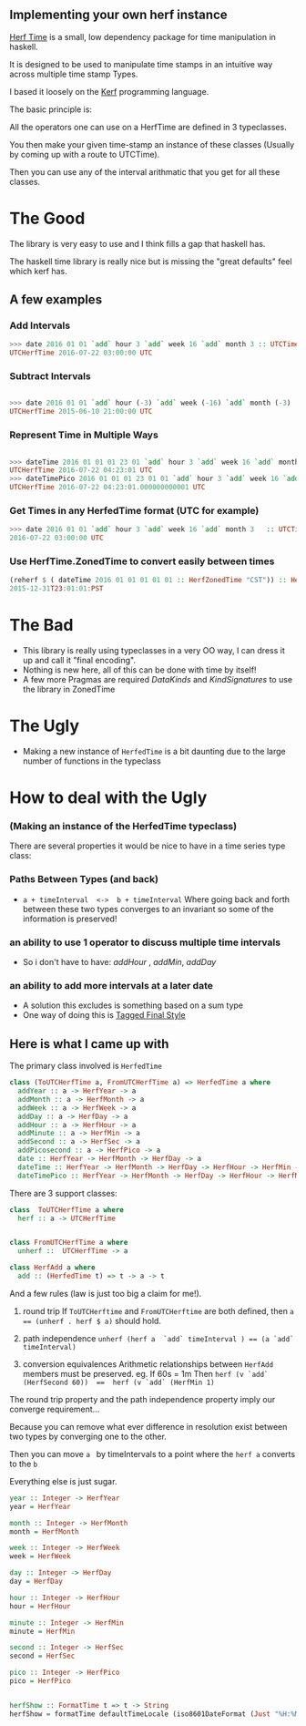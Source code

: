 
Implementing your own herf instance
--------------------------------------------------

[Herf Time](https://github.com/smurphy8/herf-time) is a small, low dependency package for
time manipulation in haskell.

It is designed to be used to manipulate time stamps in an intuitive way across multiple
time stamp Types.

I based it loosely on the [Kerf](https://github.com/kevinlawler/kerf) programming language.

The basic principle is:

All the operators one can use on a HerfTime are defined in 3 typeclasses.

You then make your given time-stamp an instance of these classes (Usually by coming up with a route to UTCTime).

Then you can use any of the interval arithmatic that you get for all these classes.


# The Good
The library is very easy to use and I think fills a gap that haskell has.

The haskell time library is really nice but is missing the "great defaults" feel
which kerf has. 

## A few examples

### Add Intervals
``` haskell
>>> date 2016 01 01 `add` hour 3 `add` week 16 `add` month 3 :: UTCTime
UTCHerfTime 2016-07-22 03:00:00 UTC
```

### Subtract Intervals
``` haskell

>>> date 2016 01 01 `add` hour (-3) `add` week (-16) `add` month (-3) :: UTCTime
UTCHerfTime 2015-06-10 21:00:00 UTC
```

### Represent Time in Multiple Ways
``` haskell

>>> dateTime 2016 01 01 01 23 01 `add` hour 3 `add` week 16 `add` month 3 :: UTCTime
UTCHerfTime 2016-07-22 04:23:01 UTC
>>> dateTimePico 2016 01 01 01 23 01 01 `add` hour 3 `add` week 16 `add` month 3 :: UTCTime
UTCHerfTime 2016-07-22 04:23:01.000000000001 UTC
```
### Get Times in any HerfedTime format  (UTC for example)
``` haskell
>>> date 2016 01 01 `add` hour 3 `add` week 16 `add` month 3   :: UTCTime
2016-07-22 03:00:00 UTC
```

### Use HerfTime.ZonedTime to convert easily between times
``` haskell
(reherf $ ( dateTime 2016 01 01 01 01 01 :: HerfZonedTime "CST")) :: HerfZonedTime "PST"
2015-12-31T23:01:01:PST
```
# The Bad 

* This library is really using typeclasses in a very OO way, I can dress it up and call it "final encoding".
* Nothing is new here, all of this can be done with time by itself!
* A few more Pragmas are required *DataKinds* and *KindSignatures* to use the library in ZonedTime 

# The Ugly

* Making a new instance of ```HerfedTime``` is a bit daunting due to the large number of functions in the typeclass

# How to deal with the Ugly 
###  (Making an instance of the HerfedTime typeclass)



There are several properties it would be nice to have in a time series type class:

### Paths Between Types (and back)
*  ``` a + timeInterval  <->  b + timeInterval ```
Where going back and forth between these two types converges to an invariant
so some of the information is preserved!

### an ability to use 1 operator to discuss multiple time intervals
* So i don't have to have: *addHour* , *addMin*, *addDay*

### an ability to add more intervals at a later date
* A solution this excludes is something based on a sum type
* One way of doing this is [Tagged Final Style](http://okmij.org/ftp/tagless-final/)

## Here is what I came up with

The primary class involved is ```HerfedTime```

``` haskell
class (ToUTCHerfTime a, FromUTCHerfTime a) => HerfedTime a where
  addYear :: a -> HerfYear -> a
  addMonth :: a -> HerfMonth -> a
  addWeek :: a -> HerfWeek -> a
  addDay :: a -> HerfDay -> a
  addHour :: a -> HerfHour -> a
  addMinute :: a -> HerfMin -> a
  addSecond :: a -> HerfSec -> a
  addPicosecond :: a -> HerfPico -> a
  date :: HerfYear -> HerfMonth -> HerfDay -> a
  dateTime :: HerfYear -> HerfMonth -> HerfDay -> HerfHour -> HerfMin -> HerfSec ->  a
  dateTimePico :: HerfYear -> HerfMonth -> HerfDay -> HerfHour -> HerfMin -> HerfSec -> HerfPico ->  a
```

There are 3 support classes:

``` haskell
class  ToUTCHerfTime a where
  herf :: a -> UTCHerfTime


class FromUTCHerfTime a where
  unherf ::  UTCHerfTime -> a

class HerfAdd a where
  add :: (HerfedTime t) => t -> a -> t
```

And a few rules (law is just too big a claim for me!).

1. round trip
If ```ToUTCHerftime``` and ```FromUTCHerftime``` are both defined,
then ```a == (unherf . herf $ a)```  should hold.


2. path independence
``` unherf (herf a  `add` timeInterval ) == (a `add` timeInterval) ```

3. conversion equivalences
Arithmetic relationships between ```HerfAdd``` members must be preserved.
eg.
If 60s = 1m
Then
``` herf (v `add` (HerfSecond 60))  ==  herf (v `add` (HerfMin 1) ```



The round trip property and the path independence property imply our converge requirement...

Because you can remove what ever difference in resolution exist between two types by converging one to the other.

Then you can move ```a ``` by timeIntervals to a point where the ```herf a``` converts to the ```b```


Everything else is just sugar.

``` haskell
year :: Integer -> HerfYear
year = HerfYear

month :: Integer -> HerfMonth
month = HerfMonth

week :: Integer -> HerfWeek
week = HerfWeek

day :: Integer -> HerfDay
day = HerfDay

hour :: Integer -> HerfHour
hour = HerfHour

minute :: Integer -> HerfMin
minute = HerfMin

second :: Integer -> HerfSec
second = HerfSec

pico :: Integer -> HerfPico
pico = HerfPico


herfShow :: FormatTime t => t -> String
herfShow = formatTime defaultTimeLocale (iso8601DateFormat (Just "%H:%M:%S:%Z") )  -- i.e. YYYY-MM-DDTHH:MM:SS:Z
```


